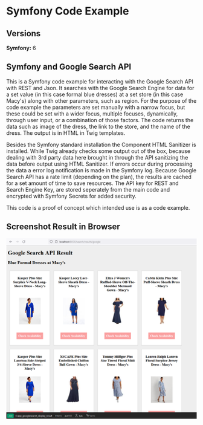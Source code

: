 # Symfony Code Example

## Versions

**Symfony:** 6

## Symfony and Google Search API

This is a Symfony code example for interacting with the Google Search API with REST and Json. 
It searches with the Google Search Engine for data for a set value (in this case formal blue dresses) at a set store (in this case Macy's) along with other parameters, such as region. For the purpose of the code example the parameters are set manually with a narrow focus, but these could be set with a wider focus, multiple focuses, dynamically,  through user input, or a combination of those factors. The code returns the data such as image of the dress, the link to the store, and the name of the dress. The output is in  HTML in Twig templates.

Besides the Symfony standard installation the Component HTML Sanitizer is installed. While Twig already checks some output out of the box, because dealing with 3rd party data here brought in through the API sanitizing the data before output using HTML Sanitizer. If errors occur during processing the data a error log notification is made in the Symfony log. Because Google Search API has a rate limit (depending on the plan), the results are cached for a set amount of time to save resources. The API key for REST and Search Engine Key, are stored seperately from the main code and encrypted with Symfony Secrets for added security.


This code is a proof of concept which intended use is as a code example. 

## Screenshot Result in Browser

![alt text](screenshot_code_example_symfony.png)
